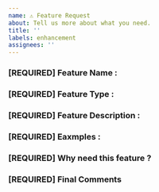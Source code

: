 ```yaml
---
name: ⚠️ Feature Request
about: Tell us more about what you need. 
title: ''
labels: enhancement
assignees: ''
---
```


<!-- DO NOT DELETE 
validate_template=true
template_path=.github/ISSUE_TEMPLATE/feature_request.md
-->


### [REQUIRED] Feature Name : 




### [REQUIRED] Feature Type : 
<!-- Backend ?, Frontend ? -->



### [REQUIRED] Feature Description : 



### [REQUIRED] Eaxmples : 




### [REQUIRED] Why need this feature ? 





### [REQUIRED] Final Comments
